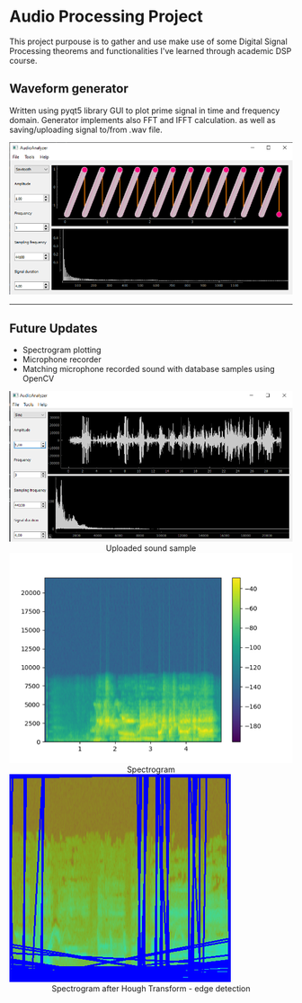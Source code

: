 # Audio Processing Project

This project purpouse is to gather and use make use of some Digital Signal Processing theorems
and functionalities I've learned through academic DSP course.

## **Waveform generator**

Written using pyqt5 library GUI to plot prime signal in time and frequency domain. Generator implements also FFT and IFFT calculation. as well as saving/uploading signal to/from .wav file.

![Old_GUI](https://github.com/MikeZ7/Audio_Processing/blob/master/Images/qt_gui.png)

---

## **Future Updates**

* Spectrogram plotting
* Microphone recorder
* Matching microphone recorded sound with database samples using OpenCV


<p1 align="center" width="100%">
  <img src="https://github.com/MikeZ7/Audio_Processing/blob/master/Images/qt_gui_sound.png" />
  <figcaption>Uploaded sound sample</figcaption>
</p1>

<p2 align="center" width="100%">
  <img src="https://github.com/MikeZ7/Audio_Processing/blob/master/Images/spectrogram.png" />
  <figcaption>Spectrogram</figcaption>
</p2>

<p3 align="center" width="100%">
  <img src="https://github.com/MikeZ7/Audio_Processing/blob/master/Images/hough_template.png" />
  <figcaption>Spectrogram after Hough Transform - edge detection</figcaption>
</p3>

